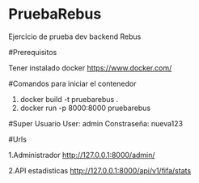 # PruebaRebus
Ejercicio de prueba dev backend Rebus

#Prerequisitos

Tener instalado docker 
https://www.docker.com/

#Comandos para iniciar el contenedor
1. docker build -t pruebarebus .
2. docker run -p 8000:8000 pruebarebus

#Super Usuario
User: admin
Constraseña: nueva123

#Urls

1.Administrador
http://127.0.0.1:8000/admin/

2.API estadisticas
http://127.0.0.1:8000/api/v1/fifa/stats
